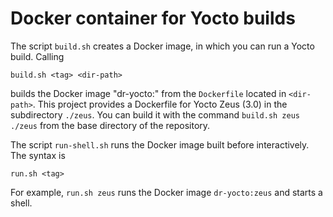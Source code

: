 # Docker container for Yocto builds

The script `build.sh` creates a Docker image, in which you can run a Yocto build. Calling

    build.sh <tag> <dir-path>

builds the Docker image "dr-yocto:<tag>" from the `Dockerfile` located in `<dir-path>`. 
This project provides a Dockerfile for Yocto Zeus (3.0) in the subdirectory `./zeus`. You can
build it with the command `build.sh zeus ./zeus` from the base directory of the repository.

The script `run-shell.sh` runs the Docker image built before interactively. The syntax is

    run.sh <tag>

For example, `run.sh zeus` runs the Docker image `dr-yocto:zeus` and starts a shell.


